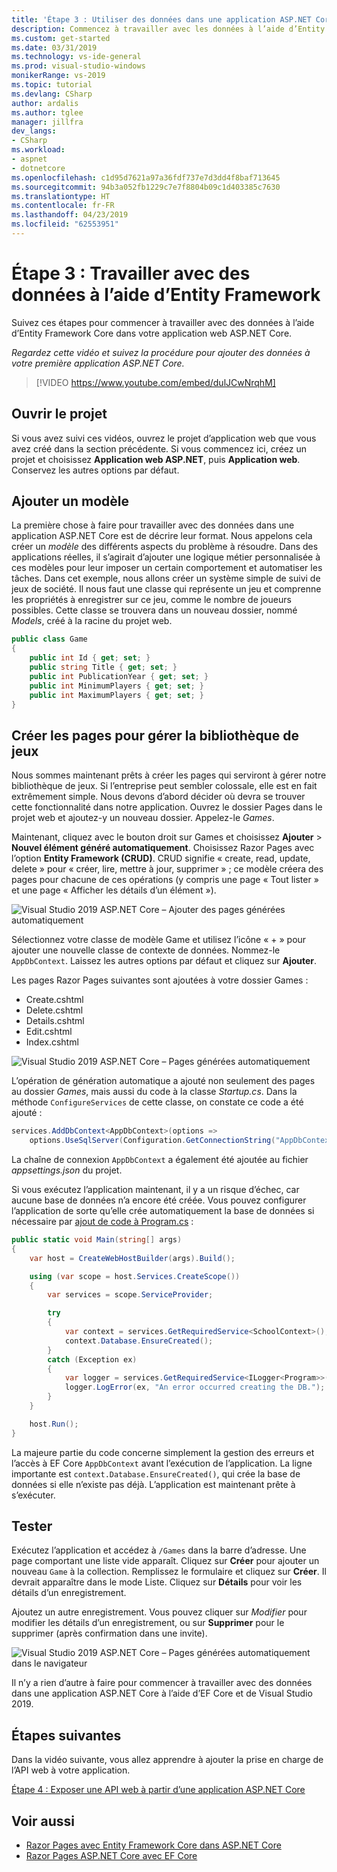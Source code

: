 ```yaml
---
title: 'Étape 3 : Utiliser des données dans une application ASP.NET Core'
description: Commencez à travailler avec les données à l’aide d’Entity Framework Core dans votre application web ASP.NET Core avec ce tutoriel vidéo et des instructions détaillées.
ms.custom: get-started
ms.date: 03/31/2019
ms.technology: vs-ide-general
ms.prod: visual-studio-windows
monikerRange: vs-2019
ms.topic: tutorial
ms.devlang: CSharp
author: ardalis
ms.author: tglee
manager: jillfra
dev_langs:
- CSharp
ms.workload:
- aspnet
- dotnetcore
ms.openlocfilehash: c1d95d7621a97a36fdf737e7d3dd4f8baf713645
ms.sourcegitcommit: 94b3a052fb1229c7e7f8804b09c1d403385c7630
ms.translationtype: HT
ms.contentlocale: fr-FR
ms.lasthandoff: 04/23/2019
ms.locfileid: "62553951"
---
```

# <a name="step-3-work-with-data-using-entity-framework"></a>Étape 3 : Travailler avec des données à l’aide d’Entity Framework

Suivez ces étapes pour commencer à travailler avec des données à l’aide d’Entity Framework Core dans votre application web ASP.NET Core.

_Regardez cette vidéo et suivez la procédure pour ajouter des données à votre première application ASP.NET Core._

> [!VIDEO https://www.youtube.com/embed/dulJCwNrqhM]

## <a name="open-your-project"></a>Ouvrir le projet

Si vous avez suivi ces vidéos, ouvrez le projet d’application web que vous avez créé dans la section précédente. Si vous commencez ici, créez un projet et choisissez **Application web ASP.NET**, puis **Application web**. Conservez les autres options par défaut.

## <a name="add-your-model"></a>Ajouter un modèle

La première chose à faire pour travailler avec des données dans une application ASP.NET Core est de décrire leur format. Nous appelons cela créer un *modèle* des différents aspects du problème à résoudre. Dans des applications réelles, il s’agirait d’ajouter une logique métier personnalisée à ces modèles pour leur imposer un certain comportement et automatiser les tâches. Dans cet exemple, nous allons créer un système simple de suivi de jeux de société. Il nous faut une classe qui représente un jeu et comprenne les propriétés à enregistrer sur ce jeu, comme le nombre de joueurs possibles. Cette classe se trouvera dans un nouveau dossier, nommé *Models*, créé à la racine du projet web.

```csharp
public class Game
{
    public int Id { get; set; }
    public string Title { get; set; }
    public int PublicationYear { get; set; }
    public int MinimumPlayers { get; set; }
    public int MaximumPlayers { get; set; }
}
```

## <a name="create-the-pages-to-manage-your-game-library"></a>Créer les pages pour gérer la bibliothèque de jeux

Nous sommes maintenant prêts à créer les pages qui serviront à gérer notre bibliothèque de jeux. Si l’entreprise peut sembler colossale, elle est en fait extrêmement simple. Nous devons d’abord décider où devra se trouver cette fonctionnalité dans notre application. Ouvrez le dossier Pages dans le projet web et ajoutez-y un nouveau dossier. Appelez-le *Games*.

Maintenant, cliquez avec le bouton droit sur Games et choisissez **Ajouter** > **Nouvel élément généré automatiquement**. Choisissez Razor Pages avec l’option **Entity Framework (CRUD)**. CRUD signifie « create, read, update, delete » pour « créer, lire, mettre à jour, supprimer » ; ce modèle créera des pages pour chacune de ces opérations (y compris une page « Tout lister » et une page « Afficher les détails d’un élément »).

![Visual Studio 2019 ASP.NET Core – Ajouter des pages générées automatiquement](media/vs-2019/vs2019-add-scaffold.png)

Sélectionnez votre classe de modèle Game et utilisez l’icône « + » pour ajouter une nouvelle classe de contexte de données. Nommez-le `AppDbContext`. Laissez les autres options par défaut et cliquez sur **Ajouter**.

Les pages Razor Pages suivantes sont ajoutées à votre dossier Games :

- Create.cshtml
- Delete.cshtml
- Details.cshtml
- Edit.cshtml
- Index.cshtml

![Visual Studio 2019 ASP.NET Core – Pages générées automatiquement](media/vs-2019/vs2019-scaffolded-pages.png)

L’opération de génération automatique a ajouté non seulement des pages au dossier *Games*, mais aussi du code à la classe *Startup.cs*. Dans la méthode `ConfigureServices` de cette classe, on constate ce code a été ajouté :

```csharp
services.AddDbContext<AppDbContext>(options =>
    options.UseSqlServer(Configuration.GetConnectionString("AppDbContext")));
```

La chaîne de connexion `AppDbContext` a également été ajoutée au fichier *appsettings.json* du projet.

Si vous exécutez l’application maintenant, il y a un risque d’échec, car aucune base de données n’a encore été créée. Vous pouvez configurer l’application de sorte qu’elle crée automatiquement la base de données si nécessaire par [ajout de code à Program.cs](/aspnet/core/data/ef-rp/intro?view=aspnetcore-2.1&tabs=visual-studio#update-main) :

```csharp
public static void Main(string[] args)
{
    var host = CreateWebHostBuilder(args).Build();

    using (var scope = host.Services.CreateScope())
    {
        var services = scope.ServiceProvider;

        try
        {
            var context = services.GetRequiredService<SchoolContext>();
            context.Database.EnsureCreated();
        }
        catch (Exception ex)
        {
            var logger = services.GetRequiredService<ILogger<Program>>();
            logger.LogError(ex, "An error occurred creating the DB.");
        }
    }

    host.Run();
}
```

La majeure partie du code concerne simplement la gestion des erreurs et l’accès à EF Core `AppDbContext` avant l’exécution de l’application. La ligne importante est `context.Database.EnsureCreated()`, qui crée la base de données si elle n’existe pas déjà. L’application est maintenant prête à s’exécuter.

## <a name="test-it-out"></a>Tester

Exécutez l’application et accédez à `/Games` dans la barre d’adresse. Une page comportant une liste vide apparaît. Cliquez sur **Créer** pour ajouter un nouveau `Game` à la collection. Remplissez le formulaire et cliquez sur **Créer**. Il devrait apparaître dans le mode Liste. Cliquez sur **Détails** pour voir les détails d’un enregistrement.

Ajoutez un autre enregistrement. Vous pouvez cliquer sur *Modifier* pour modifier les détails d’un enregistrement, ou sur **Supprimer** pour le supprimer (après confirmation dans une invite).

![Visual Studio 2019 ASP.NET Core – Pages générées automatiquement dans le navigateur](media/vs-2019/vs2019-game-list.png)

Il n’y a rien d’autre à faire pour commencer à travailler avec des données dans une application ASP.NET Core à l’aide d’EF Core et de Visual Studio 2019.

## <a name="next-steps"></a>Étapes suivantes

Dans la vidéo suivante, vous allez apprendre à ajouter la prise en charge de l’API web à votre application.

[Étape 4 : Exposer une API web à partir d’une application ASP.NET Core](tutorial-aspnet-core-ef-step-04.md)

## <a name="see-also"></a>Voir aussi

- [Razor Pages avec Entity Framework Core dans ASP.NET Core](/aspnet/core/data/ef-rp/intro?view=aspnetcore-2.1&tabs=visual-studio)
- [Razor Pages ASP.NET Core avec EF Core](/aspnet/core/data/?view=aspnetcore-2.1)
